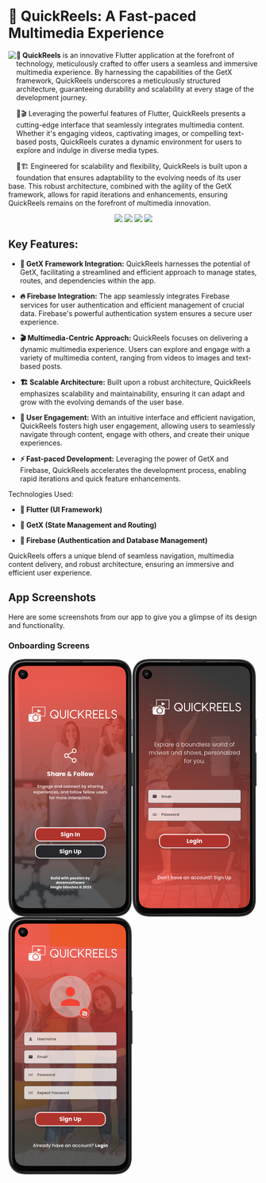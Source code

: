 # 🚀 QuickReels: A Fast-paced Multimedia Experience

<img width="auto" height="250px" align="left" src="screenshots/logo.png" />

**🚀 QuickReels** is an innovative Flutter application at the forefront of technology, meticulously crafted to offer users a seamless and immersive multimedia experience. By harnessing the capabilities of the GetX framework, QuickReels underscores a meticulously structured architecture, guaranteeing durability and scalability at every stage of the development journey.

📱🎬 Leveraging the powerful features of Flutter, QuickReels presents a cutting-edge interface that seamlessly integrates multimedia content. Whether it's engaging videos, captivating images, or compelling text-based posts, QuickReels curates a dynamic environment for users to explore and indulge in diverse media types.

🔧🏗️ Engineered for scalability and flexibility, QuickReels is built upon a foundation that ensures adaptability to the evolving needs of its user base. This robust architecture, combined with the agility of the GetX framework, allows for rapid iterations and enhancements, ensuring QuickReels remains on the forefront of multimedia innovation.

<p align="center">
  <img src="https://img.shields.io/badge/Android%20Studio-3DDC84.svg?style=for-the-badge&logo=android-studio&logoColor=white" />
  <img src="https://img.shields.io/badge/Flutter-02569B?style=for-the-badge&logo=flutter&logoColor=white" />
  <img src="https://img.shields.io/badge/firebase-ffca28?style=for-the-badge&logo=firebase&logoColor=black" />
  <img src="https://img.shields.io/badge/Dart-0175C2?style=for-the-badge&logo=dart&logoColor=white" />
</p>

## Key Features:

* **🔄 GetX Framework Integration:** QuickReels harnesses the potential of GetX, facilitating a streamlined and efficient approach to manage states, routes, and dependencies within the app.

* **🔥 Firebase Integration:** The app seamlessly integrates Firebase services for user authentication and efficient management of crucial data. Firebase's powerful authentication system ensures a secure user experience.

* **🎬 Multimedia-Centric Approach:** QuickReels focuses on delivering a dynamic multimedia experience. Users can explore and engage with a variety of multimedia content, ranging from videos to images and text-based posts.

* **🏗️ Scalable Architecture:** Built upon a robust architecture, QuickReels emphasizes scalability and maintainability, ensuring it can adapt and grow with the evolving demands of the user base.

* **🤝 User Engagement:** With an intuitive interface and efficient navigation, QuickReels fosters high user engagement, allowing users to seamlessly navigate through content, engage with others, and create their unique experiences.

* **⚡ Fast-paced Development:** Leveraging the power of GetX and Firebase, QuickReels accelerates the development process, enabling rapid iterations and quick feature enhancements.

Technologies Used:

* **📱 Flutter (UI Framework)**

* **🚦 GetX (State Management and Routing)**

* **🔐 Firebase (Authentication and Database Management)**

QuickReels offers a unique blend of seamless navigation, multimedia content delivery, and robust architecture, ensuring an immersive and efficient user experience.


## App Screenshots

Here are some screenshots from our app to give you a glimpse of its design and functionality.

### Onboarding Screens

 <img width="250px" align="left" src="screenshots/picture_1.png" />
 <img width="250px" align="left" src="screenshots/picture_2.png" />
 <img width="250px" src="screenshots/picture_3.png" />

